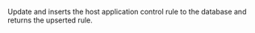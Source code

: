 Update and inserts the host application control rule to the database and returns the upserted rule.